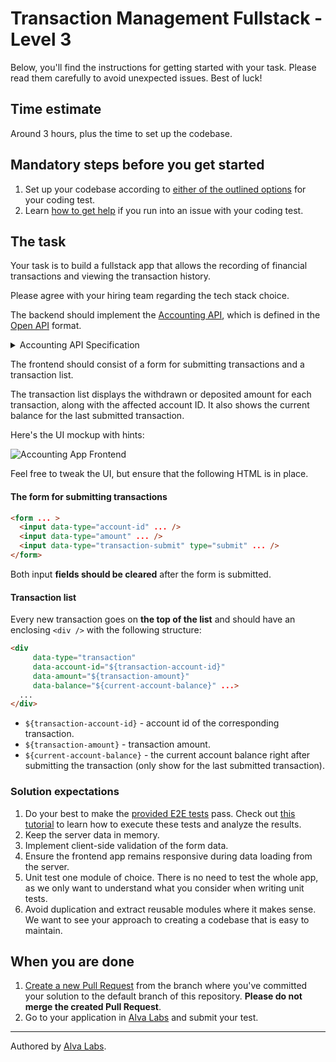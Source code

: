 # Transaction Management Fullstack - Level 3

Below, you'll find the instructions for getting started with your task. Please read them carefully to avoid unexpected issues. Best of luck!

## Time estimate

Around 3 hours, plus the time to set up the codebase.

## Mandatory steps before you get started

1. Set up your codebase according to [either of the outlined options](https://help.alvalabs.io/en/articles/9028914-how-to-set-up-the-codebase-for-your-coding-test) for your coding test.
2. Learn [how to get help](https://help.alvalabs.io/en/articles/9028899-how-to-ask-for-help-with-coding-tests) if you run into an issue with your coding test.


## The task

<!--TASK_INSTRUCTIONS_START-->
Your task is to build a fullstack app that allows the recording of financial transactions and viewing the transaction history.

Please agree with your hiring team regarding the tech stack choice.

The backend should implement the [Accounting API](https://infra.devskills.app/accounting/api/3.1.0), which is defined in the [Open API](https://www.openapis.org/) format.

<details>
<summary>Accounting API Specification</summary>

```json
{
  "openapi": "3.0.0",
  "info": {
    "title": "Accounting API",
    "version": "3.1.0"
  },
  "components": {
    "schemas": {
      "TransactionRequest": {
        "type": "object",
        "properties": {
          "account_id": {
            "type": "string",
            "format": "uuid"
          },
          "amount": {
            "type": "integer"
          }
        },
        "required": [
          "transaction_id",
          "account_id",
          "amount"
        ]
      },
      "Transaction": {
        "type": "object",
        "properties": {
          "transaction_id": {
            "type": "string",
            "format": "uuid"
          },
          "account_id": {
            "type": "string",
            "format": "uuid"
          },
          "amount": {
            "type": "integer"
          },
          "created_at": {
            "type": "string",
            "format": "date-time"
          }
        },
        "required": [
          "transaction_id",
          "account_id",
          "amount",
          "created_at"
        ]
      },
      "ArrayOfTransactions": {
        "type": "array",
        "items": {
          "$ref": "#/components/schemas/Transaction"
        }
      },
      "Account": {
        "type": "object",
        "properties": {
          "account_id": {
            "type": "string",
            "format": "uuid"
          },
          "balance": {
            "type": "integer"
          }
        },
        "required": [
          "account_id",
          "balance"
        ]
      }
    },
    "examples": {
      "TransactionRequestWithPositiveAmount": {
        "value": {
          "account_id": "0afd02d3-6c59-46e7-b7bc-893c5e0b7ac2",
          "amount": 7
        }
      },
      "TransactionRequestWithNegativeAmount": {
        "value": {
          "account_id": "5ae0ef78-e902-4c40-9f53-8cf910587312",
          "amount": -4
        }
      },
      "TransactionWithPositiveAmount": {
        "value": {
          "transaction_id": "4bcc3959-6fe1-406e-9f04-cad2637b47d5",
          "account_id": "0afd02d3-6c59-46e7-b7bc-893c5e0b7ac2",
          "amount": 7,
          "created_at": "2021-05-12T18:29:40.206924+00:00"
        }
      },
      "TransactionWithNegativeAmount": {
        "value": {
          "transaction_id": "050a75f6-8df1-4ad1-8f5b-54e821e98581",
          "account_id": "5ae0ef78-e902-4c40-9f53-8cf910587312",
          "amount": -4,
          "created_at": "2021-05-18T21:33:47.203136+00:00"
        }
      },
      "ArrayOfTransactionsExample": {
        "value": [
          {
            "transaction_id": "4bcc3959-6fe1-406e-9f04-cad2637b47d5",
            "account_id": "0afd02d3-6c59-46e7-b7bc-893c5e0b7ac2",
            "amount": 7,
            "created_at": "2021-05-12T18:29:40.206924+00:00"
          },
          {
            "transaction_id": "050a75f6-8df1-4ad1-8f5b-54e821e98581",
            "account_id": "5ae0ef78-e902-4c40-9f53-8cf910587312",
            "amount": -4,
            "created_at": "2021-05-18T21:33:47.203136+00:00"
          }
        ]
      },
      "PositiveAccount": {
        "value": {
          "account_id": "fbf4a552-2418-46c5-b308-6094ddc493a1",
          "balance": 10
        }
      },
      "NegativeAccount": {
        "value": {
          "account_id": "9c3cd9a8-65c4-4d26-8488-ef9a40f57c37",
          "balance": -7
        }
      },
      "MaxTransactionVolumeExample": {
        "value": {
          "maxVolume": 4,
          "accountIds": [
            "44a92331-a533-4dd3-82e3-3ff75219e33b",
            "7c9be9e8-a6df-4f43-9a44-38c10ad0de4a"
          ]
        }
      }
    }
  },
  "paths": {
    "/ping": {
      "get": {
        "summary": "Healhcheck to make sure the service is up.",
        "responses": {
          "200": {
            "description": "The service is up and running."
          }
        }
      }
    },
    "/transactions": {
      "post": {
        "summary": "Creates a new transaction.",
        "requestBody": {
          "required": true,
          "content": {
            "application/json": {
              "schema": {
                "$ref": "#/components/schemas/TransactionRequest"
              },
              "examples": {
                "TransactionRequestWithPositiveAmount": {
                  "$ref": "#/components/examples/TransactionRequestWithPositiveAmount"
                },
                "TransactionRequestWithNegativeAmount": {
                  "$ref": "#/components/examples/TransactionRequestWithNegativeAmount"
                }
              }
            }
          }
        },
        "responses": {
          "201": {
            "description": "Transaction created.",
            "content": {
              "application/json": {
                "schema": {
                  "$ref": "#/components/schemas/Transaction"
                },
                "examples": {
                  "TransactionWithPositiveAmount": {
                    "$ref": "#/components/examples/TransactionWithPositiveAmount"
                  }
                }
              }
            }
          },
          "400": {
            "description": "Mandatory body parameters missing or have incorrect type."
          },
          "405": {
            "description": "Specified HTTP method not allowed."
          },
          "415": {
            "description": "Specified content type not allowed."
          }
        }
      },
      "get": {
        "summary": "Get transactions",
        "responses": {
          "200": {
            "description": "Returns all previously created transactions.",
            "content": {
              "application/json": {
                "schema": {
                  "$ref": "#/components/schemas/ArrayOfTransactions"
                },
                "examples": {
                  "ArrayOfTransactionsExample": {
                    "$ref": "#/components/examples/ArrayOfTransactionsExample"
                  }
                }
              }
            }
          }
        }
      }
    },
    "/transactions/{transaction_id}": {
      "get": {
        "summary": "Returns the transaction by id.",
        "parameters": [
          {
            "name": "transaction_id",
            "in": "path",
            "required": true,
            "description": "Transaction ID",
            "schema": {
              "type": "string",
              "format": "uuid"
            },
            "example": "023d2024-24bc-42c9-ab24-689eef6ea0f9"
          }
        ],
        "responses": {
          "200": {
            "description": "Transaction details.",
            "content": {
              "application/json": {
                "schema": {
                  "$ref": "#/components/schemas/Transaction"
                },
                "examples": {
                  "TransactionWithPositiveAmount": {
                    "$ref": "#/components/examples/TransactionWithPositiveAmount"
                  },
                  "TransactionWithNegativeAmount": {
                    "$ref": "#/components/examples/TransactionWithNegativeAmount"
                  }
                }
              }
            }
          },
          "400": {
            "description": "transaction_id missing or has incorrect type."
          },
          "404": {
            "description": "Transaction not found"
          }
        }
      }
    },
    "/accounts/{account_id}": {
      "get": {
        "summary": "Returns the account data.",
        "parameters": [
          {
            "name": "account_id",
            "in": "path",
            "required": true,
            "description": "Account ID.",
            "schema": {
              "type": "string",
              "format": "uuid"
            },
            "example": "5ba6e1b0-e3e7-483a-919a-a2fc17629a90"
          }
        ],
        "responses": {
          "200": {
            "description": "Account data.",
            "content": {
              "application/json": {
                "schema": {
                  "$ref": "#/components/schemas/Account"
                },
                "examples": {
                  "PositiveAccount": {
                    "$ref": "#/components/examples/PositiveAccount"
                  },
                  "NegativeAccount": {
                    "$ref": "#/components/examples/NegativeAccount"
                  }
                }
              }
            }
          },
          "400": {
            "description": "account_id missing or has incorrect type."
          },
          "404": {
            "description": "Account not found."
          }
        }
      }
    }
  }
}
```
</details>

The frontend should consist of a form for submitting transactions and a transaction list.

The transaction list displays the withdrawn or deposited amount for each transaction, along with the affected account ID. It also shows the current balance for the last submitted transaction.

Here's the UI mockup with hints:

![Accounting App Frontend](https://user-images.githubusercontent.com/450319/139797772-4e4b2744-447c-411f-9b04-7028ba5e89a1.png)

Feel free to tweak the UI, but ensure that the following HTML is in place.

#### The form for submitting transactions

```html
<form ... >
  <input data-type="account-id" ... />
  <input data-type="amount" ... />
  <input data-type="transaction-submit" type="submit" ... />
</form>
```

Both input **fields should be cleared** after the form is submitted.

#### Transaction list

Every new transaction goes on **the top of the list** and should have an enclosing `<div />` with the following structure:

```html
<div 
     data-type="transaction"
     data-account-id="${transaction-account-id}"
     data-amount="${transaction-amount}"
     data-balance="${current-account-balance}" ...>
  ...
</div>
```

- `${transaction-account-id}` - account id of the corresponding transaction.
- `${transaction-amount}` - transaction amount.
- `${current-account-balance}` - the current account balance right after submitting the transaction (only show for the last submitted transaction).

### Solution expectations

1. Do your best to make the [provided E2E tests](cypress/e2e/test.cy.js) pass. Check out [this tutorial](https://help.alvalabs.io/en/articles/9028831-how-to-work-with-cypress) to learn how to execute these tests and analyze the results.
2. Keep the server data in memory.
3. Implement client-side validation of the form data.
4. Ensure the frontend app remains responsive during data loading from the server.
5. Unit test one module of choice. There is no need to test the whole app, as we only want to understand what you consider when writing unit tests.
6. Avoid duplication and extract reusable modules where it makes sense. We want to see your approach to creating a codebase that is easy to maintain.

<!--TASK_INSTRUCTIONS_END-->
## When you are done

1. [Create a new Pull Request](https://docs.github.com/en/pull-requests/collaborating-with-pull-requests/proposing-changes-to-your-work-with-pull-requests/creating-a-pull-request) from the branch where you've committed your solution to the default branch of this repository. **Please do not merge the created Pull Request**.
2. Go to your application in [Alva Labs](https://app.alvalabs.io) and submit your test.

---

Authored by [Alva Labs](https://www.alvalabs.io/).

